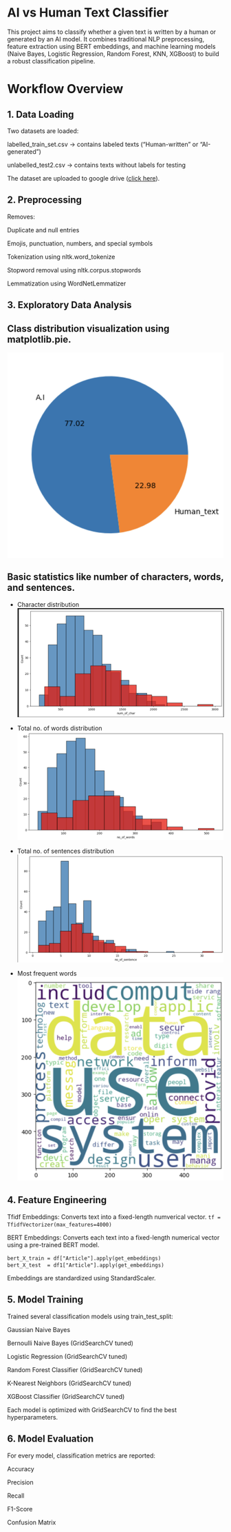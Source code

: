 # AI vs Human Text Classifier

This project aims to classify whether a given text is written by a human or generated by an AI model.
It combines traditional NLP preprocessing, feature extraction using BERT embeddings, and machine learning models (Naive Bayes, Logistic Regression, Random Forest, KNN, XGBoost) to build a robust classification pipeline.

# Workflow Overview
## 1. Data Loading
Two datasets are loaded:

labelled_train_set.csv → contains labeled texts (“Human-written” or “AI-generated”)

unlabelled_test2.csv → contains texts without labels for testing

The dataset are uploaded to google drive ([click here](https://drive.google.com/drive/folders/148T2B8jfCIztRq0I7-rfSZVXJ46Bf2q5?usp=drive_link)).

## 2. Preprocessing

Removes:

Duplicate and null entries

Emojis, punctuation, numbers, and special symbols

Tokenization using nltk.word_tokenize

Stopword removal using nltk.corpus.stopwords

Lemmatization using WordNetLemmatizer

## 3. Exploratory Data Analysis

## Class distribution visualization using matplotlib.pie.
![class distribution](https://github.com/DeXtAr47-oss/Text-classification/blob/8581a26cef1b03e51c26e56ab1e199d5ba4fc2ad/images/class_distribution.png)
    
## Basic statistics like number of characters, words, and sentences.
* Character distribution
    ![character distribution](https://github.com/DeXtAr47-oss/Text-classification/blob/8581a26cef1b03e51c26e56ab1e199d5ba4fc2ad/images/character_distribution.png)
  
* Total no. of words distribution
    ![words distribution](https://github.com/DeXtAr47-oss/Text-classification/blob/8581a26cef1b03e51c26e56ab1e199d5ba4fc2ad/images/word_distribution.png)

* Total no. of sentences distribution
    ![sentence distribution](https://github.com/DeXtAr47-oss/Text-classification/blob/8581a26cef1b03e51c26e56ab1e199d5ba4fc2ad/images/sentence_distribution.png)

* Most frequent words
    ![most frequent words](https://github.com/DeXtAr47-oss/Text-classification/blob/8581a26cef1b03e51c26e56ab1e199d5ba4fc2ad/images/most_frequent_words.png)

## 4. Feature Engineering

Tfidf Embeddings: Converts text into a fixed-length numverical vector.
    ```
        tf = TfidfVectorizer(max_features=4000)
    ```

BERT Embeddings: Converts each text into a fixed-length numerical vector using a pre-trained BERT model.

    bert_X_train = df["Article"].apply(get_embeddings)
    bert_X_test  = df1["Article"].apply(get_embeddings)

Embeddings are standardized using StandardScaler.

## 5. Model Training

Trained several classification models using train_test_split:

Gaussian Naive Bayes

Bernoulli Naive Bayes (GridSearchCV tuned)

Logistic Regression (GridSearchCV tuned)

Random Forest Classifier (GridSearchCV tuned)

K-Nearest Neighbors (GridSearchCV tuned)

XGBoost Classifier (GridSearchCV tuned)

Each model is optimized with GridSearchCV to find the best hyperparameters.

## 6. Model Evaluation

For every model, classification metrics are reported:

Accuracy

Precision

Recall

F1-Score

Confusion Matrix
